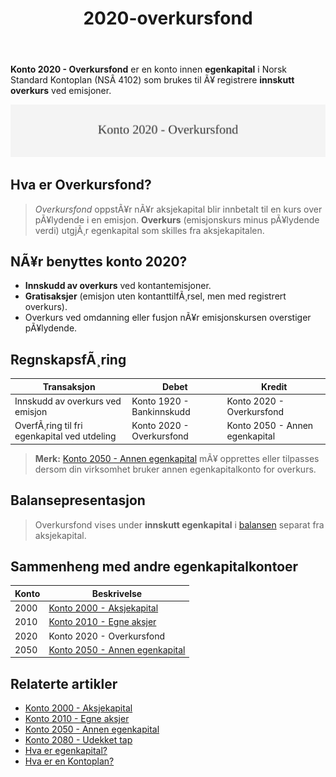 ﻿---
title: "2020-overkursfond"
meta_title: "2020-overkursfond"
meta_description: "**Konto 2020 - Overkursfond** er en konto innen **egenkapital** i Norsk Standard Kontoplan (NSÂ 4102) som brukes til Ã¥ registrere **innskutt overkurs** ved emi..."
slug: 2020-overkursfond
type: blog
layout: pages/single
---

**Konto 2020 - Overkursfond** er en konto innen **egenkapital** i Norsk Standard Kontoplan (NSÂ 4102) som brukes til Ã¥ registrere **innskutt overkurs** ved emisjoner.

![Illustrasjon av konto 2020 overkursfond](2020-overkursfond-image.svg)

## Hva er Overkursfond?

> *Overkursfond* oppstÃ¥r nÃ¥r aksjekapital blir innbetalt til en kurs over pÃ¥lydende i en emisjon. **Overkurs** (emisjonskurs minus pÃ¥lydende verdi) utgjÃ¸r egenkapital som skilles fra aksjekapitalen.

## NÃ¥r benyttes konto 2020?

* **Innskudd av overkurs** ved kontantemisjoner.
* **Gratisaksjer** (emisjon uten kontanttilfÃ¸rsel, men med registrert overkurs).
* Overkurs ved omdanning eller fusjon nÃ¥r emisjonskursen overstiger pÃ¥lydende.

## RegnskapsfÃ¸ring

| Transaksjon                                    | Debet                             | Kredit                          |
|------------------------------------------------|-----------------------------------|---------------------------------|
| Innskudd av overkurs ved emisjon               | Konto 1920 - Bankinnskudd         | Konto 2020 - Overkursfond       |
| OverfÃ¸ring til fri egenkapital ved utdeling    | Konto 2020 - Overkursfond         | Konto 2050 - Annen egenkapital  |

> **Merk:** [Konto 2050 - Annen egenkapital](/blogs/kontoplan/2050-annen-egenkapital "Konto 2050 - Annen egenkapital: Annen egenkapital i Norsk Standard Kontoplan") mÃ¥ opprettes eller tilpasses dersom din virksomhet bruker annen egenkapitalkonto for overkurs.

## Balansepresentasjon

> Overkursfond vises under **innskutt egenkapital** i [balansen](/blogs/regnskap/hva-er-balanseregnskap "Hva er Balanseregnskap?") separat fra aksjekapital.

## Sammenheng med andre egenkapitalkontoer

| Konto | Beskrivelse |
|-------|-------------|
| 2000  | [Konto 2000 - Aksjekapital](/blogs/kontoplan/2000-aksjekapital "Konto 2000 - Aksjekapital: Aksjekapital i Norsk Standard Kontoplan") |
| 2010  | [Konto 2010 - Egne aksjer](/blogs/kontoplan/2010-egne-aksjer "Konto 2010 - Egne aksjer: Egne aksjer i Norsk Standard Kontoplan") |
| 2020  | Konto 2020 - Overkursfond |
| 2050  | [Konto 2050 - Annen egenkapital](/blogs/kontoplan/2050-annen-egenkapital "Konto 2050 - Annen egenkapital: Annen egenkapital i Norsk Standard Kontoplan") |

## Relaterte artikler

* [Konto 2000 - Aksjekapital](/blogs/kontoplan/2000-aksjekapital "Konto 2000 - Aksjekapital: Aksjekapital i Norsk Standard Kontoplan")
* [Konto 2010 - Egne aksjer](/blogs/kontoplan/2010-egne-aksjer "Konto 2010 - Egne aksjer: Egne aksjer i Norsk Standard Kontoplan")
* [Konto 2050 - Annen egenkapital](/blogs/kontoplan/2050-annen-egenkapital "Konto 2050 - Annen egenkapital: Annen egenkapital i Norsk Standard Kontoplan")
* [Konto 2080 - Udekket tap](/blogs/kontoplan/2080-udekket-tap "Konto 2080 - Udekket tap: Komplett Guide til Udekket tap i Norsk Kontoplan")
* [Hva er egenkapital?](/blogs/regnskap/hva-er-egenkapital "Hva er Egenkapital? Komplett Guide til Egenkapital i Regnskap")
* [Hva er en Kontoplan?](/blogs/regnskap/hva-er-kontoplan "Hva er en Kontoplan? Komplett Guide til Kontoplaner i Norsk Regnskap")
